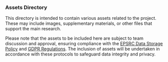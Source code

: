 ### Assets Directory

This directory is intended to contain various assets related to the project. These may include images, supplementary materials, or other files that support the main research.

Please note that the assets to be included here are subject to team discussion and approval, ensuring compliance with the [EPSRC Data Storage Policy](https://www.ukri.org/who-we-are/epsrc/our-policies-and-standards/policy-framework-on-research-data/principles/) and [GDPR Regulations](https://gdpr-info.eu/). The inclusion of assets will be undertaken in accordance with these protocols to safeguard data integrity and privacy.
